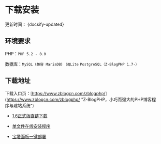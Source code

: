 # 下载安装

更新时间： {docsify-updated}

## 环境要求

PHP：`PHP 5.2 - 8.0`

数据库：`MySQL（兼容 MariaDB）` `SQLite` `PostgreSQL（Z-BlogPHP 1.7-）`

## 下载地址

下载入口页：[https://www.zblogcn.com/zblogphp/](https://www.zblogcn.com/zblogphp/ "Z-BlogPHP，小巧而强大的PHP博客程序与建站系统")

- [1.6正式版直链下载](https://www.zblogcn.com/program/zblogphp16/ "Z-BlogPHP 1.6 Valyria 正式版")

- [单文件在线安装程序](http://bbs.zblogcn.com/thread-84444-1-1.html "Z-BlogPHP在线安装程序")

- [宝塔面板一键部署](https://blog.zblogcn.com/2017/08/11/95/ "菠萝阁-使用宝塔面板一键部署Z-BlogPHP")
